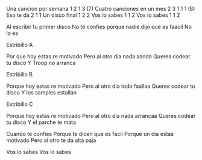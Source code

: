 Una cancion por semana 1 2 1 3 (7)
Cuatro canciones en un mes 2 3 1 1 1 (8)
Eso te da 2 1 1
Un disco final 1 2 2
Vos lo sabes 1 1 2
Vos lo sabes 1 1 2

Al escribir tu primer disco
No te confies porque nadie dijo que es faacil
No lo es

Estribillo A

Por que hoy estas re motivado
Pero al otro dia nada aanda
Queres codear tu disco
Y Troop no arranca

Estribillo B

Porque hoy estas re motivado
Pero al otro dia todo faallaa
Queres codear tu disco
Y los samples estallan

Estribillo C

Porque hoy estas re motivado
Pero al otro dia nada arrancaa
Queres codear tu disco
Y el parche te mata







Cuando te confies
Porque te dicen que es facil
Porque un dia estas motivado
Pero al otro te da alta paja

Vos lo sabes
Vos lo sabes


